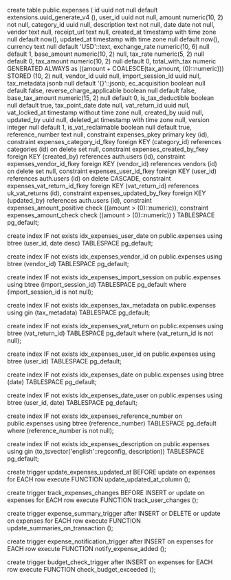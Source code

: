 create table public.expenses (
  id uuid not null default extensions.uuid_generate_v4 (),
  user_id uuid not null,
  amount numeric(10, 2) not null,
  category_id uuid null,
  description text not null,
  date date not null,
  vendor text null,
  receipt_url text null,
  created_at timestamp with time zone null default now(),
  updated_at timestamp with time zone null default now(),
  currency text null default 'USD'::text,
  exchange_rate numeric(10, 6) null default 1,
  base_amount numeric(10, 2) null,
  tax_rate numeric(5, 2) null default 0,
  tax_amount numeric(10, 2) null default 0,
  total_with_tax numeric GENERATED ALWAYS as ((amount + COALESCE(tax_amount, (0)::numeric))) STORED (10, 2) null,
  vendor_id uuid null,
  import_session_id uuid null,
  tax_metadata jsonb null default '{}'::jsonb,
  ec_acquisition boolean null default false,
  reverse_charge_applicable boolean null default false,
  base_tax_amount numeric(15, 2) null default 0,
  is_tax_deductible boolean null default true,
  tax_point_date date null,
  vat_return_id uuid null,
  vat_locked_at timestamp without time zone null,
  created_by uuid null,
  updated_by uuid null,
  deleted_at timestamp with time zone null,
  version integer null default 1,
  is_vat_reclaimable boolean null default true,
  reference_number text null,
  constraint expenses_pkey primary key (id),
  constraint expenses_category_id_fkey foreign KEY (category_id) references categories (id) on delete set null,
  constraint expenses_created_by_fkey foreign KEY (created_by) references auth.users (id),
  constraint expenses_vendor_id_fkey foreign KEY (vendor_id) references vendors (id) on delete set null,
  constraint expenses_user_id_fkey foreign KEY (user_id) references auth.users (id) on delete CASCADE,
  constraint expenses_vat_return_id_fkey foreign KEY (vat_return_id) references uk_vat_returns (id),
  constraint expenses_updated_by_fkey foreign KEY (updated_by) references auth.users (id),
  constraint expenses_amount_positive check ((amount > (0)::numeric)),
  constraint expenses_amount_check check ((amount > (0)::numeric))
) TABLESPACE pg_default;

create index IF not exists idx_expenses_user_date on public.expenses using btree (user_id, date desc) TABLESPACE pg_default;

create index IF not exists idx_expenses_vendor_id on public.expenses using btree (vendor_id) TABLESPACE pg_default;

create index IF not exists idx_expenses_import_session on public.expenses using btree (import_session_id) TABLESPACE pg_default
where
  (import_session_id is not null);

create index IF not exists idx_expenses_tax_metadata on public.expenses using gin (tax_metadata) TABLESPACE pg_default;

create index IF not exists idx_expenses_vat_return on public.expenses using btree (vat_return_id) TABLESPACE pg_default
where
  (vat_return_id is not null);

create index IF not exists idx_expenses_user_id on public.expenses using btree (user_id) TABLESPACE pg_default;

create index IF not exists idx_expenses_date on public.expenses using btree (date) TABLESPACE pg_default;

create index IF not exists idx_expenses_date_user on public.expenses using btree (user_id, date) TABLESPACE pg_default;

create index IF not exists idx_expenses_reference_number on public.expenses using btree (reference_number) TABLESPACE pg_default
where
  (reference_number is not null);

create index IF not exists idx_expenses_description on public.expenses using gin (to_tsvector('english'::regconfig, description)) TABLESPACE pg_default;

create trigger update_expenses_updated_at BEFORE
update on expenses for EACH row
execute FUNCTION update_updated_at_column ();

create trigger track_expenses_changes BEFORE INSERT
or
update on expenses for EACH row
execute FUNCTION track_user_changes ();

create trigger expense_summary_trigger
after INSERT
or DELETE
or
update on expenses for EACH row
execute FUNCTION update_summaries_on_transaction ();

create trigger expense_notification_trigger
after INSERT on expenses for EACH row
execute FUNCTION notify_expense_added ();

create trigger budget_check_trigger
after INSERT on expenses for EACH row
execute FUNCTION check_budget_exceeded ();